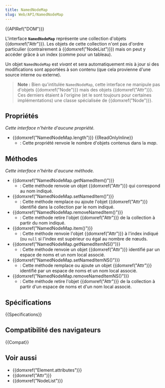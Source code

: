 ```yaml
---
title: NamedNodeMap
slug: Web/API/NamedNodeMap
---
```


{{APIRef("DOM")}}

L'interface **`NamedNodeMap`** représente une collection d'objets {{domxref("Attr")}}. Les objets de cette collection n'ont pas d'ordre particulier (contrairement à {{domxref("NodeList")}}) mais on peut y accéder grâce à un index (comme pour un tableau).

Un objet `NamedNodeMap` est _vivant_ et sera automatiquement mis à jour si des modifications sont apportées à son contenu (que cela provienne d'une source interne ou externe).

> **Note :** Bien qu'intitulée `NamedNodeMap`, cette interface ne manipule pas d'objets {{domxref("Node")}} mais des objets {{domxref("Attr")}}. Ces derniers étaient à l'origine (et le sont toujours pour certaines implémentations) une classe spécialisée de {{domxref("Node")}}.

## Propriétés

_Cette interface n'hérite d'aucune propriété._

- {{domxref("NamedNodeMap.length")}} {{ReadOnlyInline}}
  - : Cette propriété renvoie le nombre d'objets contenus dans la _map_.

## Méthodes

_Cette interface n'hérite d'aucune méthode._

- {{domxref("NamedNodeMap.getNamedItem()")}}
  - : Cette méthode renvoie un objet {{domxref("Attr")}} qui correspond au nom indiqué.
- {{domxref("NamedNodeMap.setNamedItem()")}}
  - : Cette méthode remplace ou ajoute l'objet {{domxref("Attr")}} identifié dans la collection par le nom indiqué.
- {{domxref("NamedNodeMap.removeNamedItem()")}}
  - : Cette méthode retire l'objet {{domxref("Attr")}} de la collection à partir du nom indiqué.
- {{domxref("NamedNodeMap.item()")}}
  - : Cette méthode renvoie l'objet {{domxref("Attr")}} à l'index indiqué (ou `null` si l'index est supérieur ou égal au nombre de nœuds.
- {{domxref("NamedNodeMap.getNamedItemNS()")}}
  - : Cette méthode renvoie un objet {{domxref("Attr")}} identifié par un espace de noms et un nom local associé.
- {{domxref("NamedNodeMap.setNamedItemNS()")}}
  - : Cette méthode remplace ou ajoute un objet {{domxref("Attr")}} identifié par un espace de noms et un nom local associé.
- {{domxref("NamedNodeMap.removeNamedItemNS()")}}
  - : Cette méthode retire l'objet {{domxref("Attr")}} de la collection à partir d'un espace de noms et d'un nom local associé.

## Spécifications

{{Specifications}}

## Compatibilité des navigateurs

{{Compat}}

## Voir aussi

- {{domxref("Element.attributes")}}
- {{domxref("Attr")}}
- {{domxref("NodeList")}}
